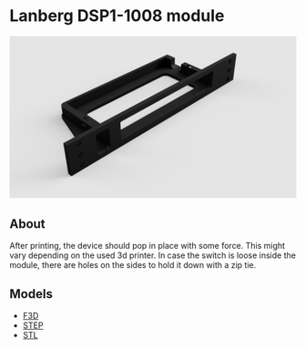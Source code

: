 # Lanberg DSP1-1008 module

![Lanberg DSP1-1008 module render](images/left_top.jpg)

## About
After printing, the device should pop in place with some force. This might vary depending on the used 3d printer. In case the switch is loose inside the module, there are holes on the sides to hold it down with a zip tie.

## Models

- [F3D](models/f3d)
- [STEP](models/step)
- [STL](models/stl)
